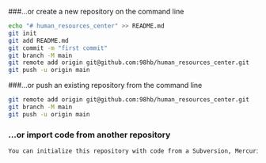 ###…or create a new repository on the command line

~~~bash
echo "# human_resources_center" >> README.md
git init
git add README.md
git commit -m "first commit"
git branch -M main
git remote add origin git@github.com:98hb/human_resources_center.git
git push -u origin main
~~~

###…or push an existing repository from the command line

~~~bash
git remote add origin git@github.com:98hb/human_resources_center.git
git branch -M main
git push -u origin main
~~~

### …or import code from another repository

~~~bash
You can initialize this repository with code from a Subversion, Mercurial, or TFS project.
~~~

